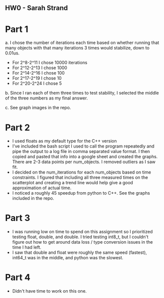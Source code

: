 ## HW0 - Sarah Strand

# Part 1
a. I chose the number of iterations each time based on whether running that many objects with that many iterations 3 times would stabilize, down to 0.01us. 
  * For 2^8-2^11 I chose 10000 iterations 
  * For 2^12-2^13 I chose 1000
  * For 2^14-2^16 I chose 100
  * For 2^17-2^19 I chose 10
  * For 2^20-2^24 I chose 5
  
 b. Since I ran each of them three times to test stability, I selected the middle of the three numbers as my final answer.

 c. See graph images in the repo.
 
 # Part 2
* I used floats as my default type for the C++ version
* I've included the bash script I used to call the program repeatedly and pipe the output to a log file in comma separated value format. I then copied and pasted that info into a google sheet and created the graphs. There are 2-3 data points per num_objects. I removed outliers as I saw fit. 
* I decided on the num_iterations for each num_objects based on time constraints. I figured that including all three measured times on the scatterplot and creating a trend line would help give a good approximation of actual time. 
* I noticed a roughly 45 speedup from python to C++. See the graphs included in the repo. 

# Part 3
* I was running low on time to spend on this assignment so I prioritized testing float, double, and double. I tried testing int8_t, but I couldn't figure out how to get around data loss / type conversion issues in the time I had left. 
* I saw that double and float were roughly the same speed (fastest), int64_t was in the middle, and python was the slowest. 

# Part 4
* Didn't have time to work on this one. 